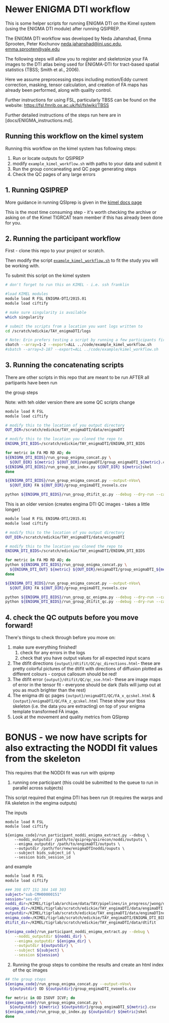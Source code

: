 # Newer ENIGMA DTI workflow

This is some helper scripts for running ENIGMA DTI on the Kimel system (using the ENIGMA DTI module) after running QSIPREP.

The ENIGMA DTI workflow was developed by Neda Jahanshad, Emma Sprooten, Peter Kochunov
neda.jahanshad@ini.usc.edu, emma.sprooten@yale.edu

The following steps will allow you to register and skeletonize your FA images to the DTI atlas being used for ENIGMA-DTI for tract-based spatial statistics (TBSS; Smith et al., 2006).

Here we assume preprocessing steps including motion/Eddy current correction, masking, tensor calculation, and creation of FA maps has already been performed, along with quality control.

Further instructions for using FSL, particularly TBSS can be found on the website: https://fsl.fmrib.ox.ac.uk/fsl/fslwiki/TBSS

Further detailed instructions of the steps run here are in [docs/ENIGMA_instructions.md].

## Running this workflow on the kimel system

Running this workflow on the kimel system has following steps:

1. Run or locate outputs for QSIPREP
2. modify `example_kimel_workflow.sh` with paths to your data and submit it
3. Run the group concaneating and QC page generating steps
4. Check the QC pages of any large errors

## 1. Running QSIPREP

More guidance in running QSIprep is given in the [kimel docs page](http://imaging-genetics.camh.ca/documentation/#/methods/QSIprep_based_DWI_processing)

This is the most time consuming step - it's worth checking the archive or asking on of the Kimel TIGRCAT team member if this has already been done for you. 

## 2. Running the participant workflow

First - clone this repo to your project or scratch.

Then modify the script [`example_kimel_workflow.sh`](example_kimel_workflow.sh) to fit the study you will be working with.

To submit this script on the kimel system

```sh
# don't forget to run this on KIMEL - i.e. ssh franklin 

#load KIMEL modules
module load R FSL ENIGMA-DTI/2015.01
module load ciftify

# make sure singularity is available
which singularity

# submit the scripts from a location you want logs written to
cd /scratch/edickie/TAY_enigmaDTI/logs

# Note: Erin prefers testing a script by running a few participants first (like the two commands seen below)
sbatch --array=1-2 --export=ALL ../code/example_kimel_workflow.sh 
#sbatch --array=3-187 --export=ALL ../code/example/kimel_workflow.sh 
```

## 3. Running the concatenating scripts

There are other scripts in this repo that are meant to be run AFTER all partipants have been run

the group steps

Note: with teh older version there are some QC scripts change

```sh
module load R FSL 
module load ciftify

# modify this to the location of you output directory
OUT_DIR=/scratch/edickie/TAY_enigmaDTI/data/enigmaDTI

# modify this to the location you cloned the repo to
ENIGMA_DTI_BIDS=/scratch/edickie/TAY_enigmaDTI/ENIGMA_DTI_BIDS

for metric in FA MD RD AD; do
${ENIGMA_DTI_BIDS}/run_group_enigma_concat.py \
  ${OUT_DIR} ${metric} ${OUT_DIR}/enigmaDTI/group_enigmaDTI_${metric}.csv
${ENIGMA_DTI_BIDS}/run_group_qc_index.py ${OUT_DIR} ${metric}skel
done

${ENIGMA_DTI_BIDS}/run_group_enigma_concat.py --output-nVox\
  ${OUT_DIR} FA ${OUT_DIR}/group_engimaDTI_nvoxels.csv

python ${ENIGMA_DTI_BIDS}/run_group_dtifit_qc.py --debug --dry-run --calc-all ${OUT_DIR}/enigmaDTI
```

This is an older version (creates engima DTI QC images - takes a little longer)

```sh
module load R FSL ENIGMA-DTI/2015.01
module load ciftify

# modify this to the location of you output directory
OUT_DIR=/scratch/edickie/TAY_enigmaDTI/data/enigmaDTI

# modify this to the location you cloned the repo to
ENIGMA_DTI_BIDS=/scratch/edickie/TAY_enigmaDTI/ENIGMA_DTI_BIDS

for metric in FA MD RD AD; do
python ${ENIGMA_DTI_BIDS}/run_group_enigma_concat.py \
  ${ENIGMA_DTI_OUT} ${metric} ${OUT_DIR}/enigmaDTI/group_enigmaDTI_${metric}.csv
done

${ENIGMA_DTI_BIDS}/run_group_enigma_concat.py --output-nVox\
  ${OUT_DIR} FA ${OUT_DIR}/group_engimaDTI_nvoxels.csv

python ${ENIGMA_DTI_BIDS}/run_group_qc_enigma.py --debug --dry-run --calc-all ${OUT_DIR}/enigmaDTI
python ${ENIGMA_DTI_BIDS}/run_group_dtifit_qc.py --debug --dry-run --calc-all ${OUT_DIR}/enigmaDTI
```



## 4. check the QC outputs before you move forward!

There's things to check through before you move on:

1. make sure everything finished!
   1. check for any errors in the logs
   2. check that you have output values for all expected input scans
2. The dtifit directions `{output}/dtifit/QC/qc_directions.html`- these are pretty colorful pictures of the dtifit with directions of diffusion plotted as different colours - corpus callosum should be red!
3. The dtifit error `{output}/dtifit/QC/qc_sse.html`- these are image maps of error in the tensor fit - everyone should be dark (fails will jump out at you as much brighter than the rest)
4. The enigma dti qc pages `{output}/enigmaDTI/QC/FA_x_qcskel.html` & `{output}/enigmaDTI/QC/FA_z_qcskel.html` These show your tbss skeleton (i.e. the data you are extracting) on top of your enigma template transformed FA image.
5. Look at the movement and quality metrics from QSIprep

# BONUS - we now have scripts for also extracting the NODDI fit values from the skeleton

This requires that the NODDI fit was run with qsiprep

1. running one participant (this could be submitted to the queue to run in parallel across subjects)

This script required that engima DTI has been run (it requires the warps and FA skeleton in the engima outputs)

The inputs
```
module load R FSL
module load ciftify

${enigma_code}/run_participant_noddi_enigma_extract.py --debug \
    --noddi_outputdir /path/to/qsiprep/qsirecon/noddi/outputs \
    --enigma_outputdir /path/to/engimaDTI/outputs \
    --outputdir /path/for/new/enigmaDTInoddi/ouputs \
    --subject bids_subject_id \
    --session bids_session_id
``` 

and example

```sh
module load R FSL
module load ciftify

### 398 077 151 384 148 303
subject="sub-CMH00000151"
session="ses-01"
noddi_dir=/KIMEL/tigrlab/archive/data/TAY/pipelines/in_progress/jwong/dmri-microstructure/amico/qsirecon/
enigma_dir=/KIMEL/tigrlab/scratch/edickie/TAY_engimaDTI/data/engimaDTI
outputdir=/KIMEL/tigrlab/scratch/edickie/TAY_engimaDTI/data/engimaDTInoddi
enigma_code=/KIMEL/tigrlab/scratch/edickie/TAY_engimaDTI/ENIGMA_DTI_BIDS
dtifit_dir=/KIMEL/tigrlab/scratch/edickie/TAY_engimaDTI/data/dtifit

${enigma_code}/run_participant_noddi_enigma_extract.py --debug \
    --noddi_outputdir ${noddi_dir} \
    --enigma_outputdir ${enigma_dir} \
    --outputdir ${outputdir} \
    --subject ${subject} \
    --session ${session}
```

2. Running the group steps to combine the results and create an html index of the qc images
   
```sh
## the group steps
${enigma_code}/run_group_enigma_concat.py --output-nVox\
  ${outputdir} OD ${outputdir}/group_engimaDTI_nvoxels.csv

for metric in OD ISOVF ICVF; do
${enigma_code}/run_group_enigma_concat.py \
  ${outputdir} ${metric} ${outputdir}/group_engimaDTI_${metric}.csv
${enigma_code}/run_group_qc_index.py ${outputdir} ${metric}skel
done
```